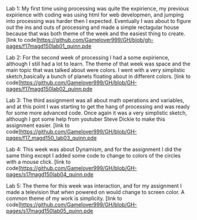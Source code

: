 Lab 1: My first time using processing was quite the expirience, my previous expirience with coding was using html for web developmen, and jumping into processing was harder then I expected. Eventually I was about to figure out the ins and outs of processing and made a simple rectagular house because that was both theme of the week and the easiest thing to create. [link to code]https://github.com/Gamelover999/GH/blob/gh-pages/f17magd150lab01_quinn.pde



Lab 2: For the second week of processing I had a some expirience, although I still had a lot to learn. The theme of that week was space and the main topic that was talked about were colors. I went with a very simplistic sketch,basically a bunch of planets floating about in different colors. [link to code]https://github.com/Gamelover999/GH/blob/GH-pages/f17magd150lab02_quinn.pde



Lab 3: The third assignment was all about math operations and variables, and at this point I was starting to get the hang of processing and was ready for some more advanced code. Once again it was a very simplistic sketch, although I got some help from youtuber Steve Dickie to make this assignment easier. [link to code]https://github.com/Gamelover999/GH/blob/GH-pages/f17_magd150_lab03_quinn.pde

Lab 4: This week was about Dynamism, and for the assignment I did the same thing except I added some code to change to colors of the circles with a mouse click. [link to code]https://github.com/Gamelover999/GH/blob/GH-pages/s17magd150lab04_quinn.pde



Lab 5: The theme for this week was interaction, and for my assignment I made a television that when powered on would change to screen color. A common theme of my work is simplicity. [link to code]https://github.com/Gamelover999/GH/blob/GH-pages/s17magd150lab05_quinn.pde
